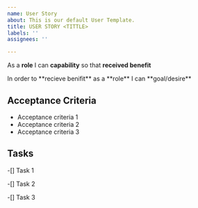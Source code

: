 ```yaml
---
name: User Story
about: This is our default User Template.
title: USER STORY <TITTLE>
labels: ''
assignees: ''

---
```


As a **role** I can **capability** so that **received benefit**

<section>
  <p>In order to **recieve benifit** as a **role** I can **goal/desire** </p>
  <h1>Acceptance Criteria</h1>
  <ul>
    <li>Acceptance criteria 1</li>
    <li>Acceptance criteria 2</li>
    <li>Acceptance criteria 3</li>
  </ul>
</section>
<section>
  <h1>Tasks</h1>
-[] Task 1 
  
-[] Task 2 

-[] Task 3 
</section>
